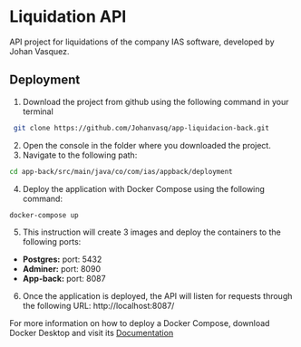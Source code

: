 # Liquidation API
API project for liquidations of the company IAS software, developed by Johan Vasquez.

## Deployment
  1. Download the project from github using the following command in your terminal 
 ```bash
  git clone https://github.com/Johanvasq/app-liquidacion-back.git
 ```
  2. Open the console in the folder where you downloaded the project.
  3. Navigate to the following path: 
  ```bash
  cd app-back/src/main/java/co/com/ias/appback/deployment
  ```
  4. Deploy the application with Docker Compose using the following command:
```bash
docker-compose up
```
  5. This instruction will create 3 images and deploy the containers to the following ports:
  - **Postgres:** port: 5432
-    **Adminer:** port: 8090
-    **App-back:** port: 8087
  6. Once the application is deployed, the API will listen for requests through the following URL: http://localhost:8087/

For more information on how to deploy a Docker Compose, download Docker Desktop and visit its [Documentation](https://docs.docker.com/compose/)

